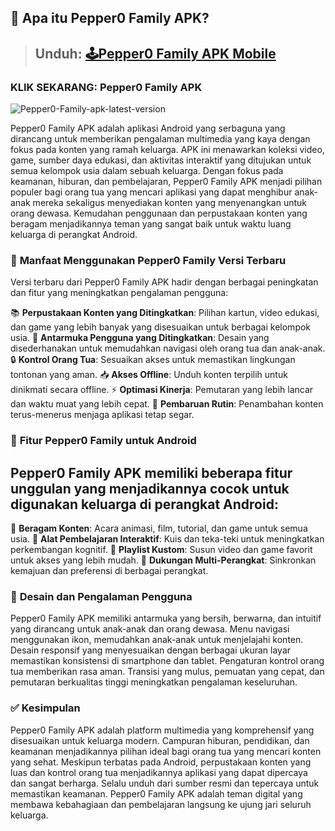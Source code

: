 ## 📱 **Apa itu Pepper0 Family APK?**

> ## Unduh: [🕹Pepper0 Family APK Mobile](https://shorturl.at/zbc1j)

### **KLIK SEKARANG: Pepper0 Family APK**

![Pepper0-Family-apk-latest-version](https://github.com/user-attachments/assets/6396751e-8d14-4427-a0ff-1ab42870dc36)

Pepper0 Family APK adalah aplikasi Android yang serbaguna yang dirancang untuk memberikan pengalaman multimedia yang kaya dengan fokus pada konten yang ramah keluarga. APK ini menawarkan koleksi video, game, sumber daya edukasi, dan aktivitas interaktif yang ditujukan untuk semua kelompok usia dalam sebuah keluarga. Dengan fokus pada keamanan, hiburan, dan pembelajaran, Pepper0 Family APK menjadi pilihan populer bagi orang tua yang mencari aplikasi yang dapat menghibur anak-anak mereka sekaligus menyediakan konten yang menyenangkan untuk orang dewasa. Kemudahan penggunaan dan perpustakaan konten yang beragam menjadikannya teman yang sangat baik untuk waktu luang keluarga di perangkat Android.


### 🌟 **Manfaat Menggunakan Pepper0 Family Versi Terbaru**
Versi terbaru dari Pepper0 Family APK hadir dengan berbagai peningkatan dan fitur yang meningkatkan pengalaman pengguna:


📚 **Perpustakaan Konten yang Ditingkatkan**: Pilihan kartun, video edukasi, dan game yang lebih banyak yang disesuaikan untuk berbagai kelompok usia.
🎨 **Antarmuka Pengguna yang Ditingkatkan**: Desain yang disederhanakan untuk memudahkan navigasi oleh orang tua dan anak-anak.
🔒 **Kontrol Orang Tua**: Sesuaikan akses untuk memastikan lingkungan tontonan yang aman.
📥 **Akses Offline**: Unduh konten terpilih untuk dinikmati secara offline.
⚡ **Optimasi Kinerja**: Pemutaran yang lebih lancar dan waktu muat yang lebih cepat.
🔄 **Pembaruan Rutin**: Penambahan konten terus-menerus menjaga aplikasi tetap segar.


### 🚀 **Fitur Pepper0 Family untuk Android**
Pepper0 Family APK memiliki beberapa fitur unggulan yang menjadikannya cocok untuk digunakan keluarga di perangkat Android:
---
🎥 **Beragam Konten**: Acara animasi, film, tutorial, dan game untuk semua usia.
🧩 **Alat Pembelajaran Interaktif**: Kuis dan teka-teki untuk meningkatkan perkembangan kognitif.
🎵 **Playlist Kustom**: Susun video dan game favorit untuk akses yang lebih mudah.
📱 **Dukungan Multi-Perangkat**: Sinkronkan kemajuan dan preferensi di berbagai perangkat.


### 🎨 **Desain dan Pengalaman Pengguna**
Pepper0 Family APK memiliki antarmuka yang bersih, berwarna, dan intuitif yang dirancang untuk anak-anak dan orang dewasa. Menu navigasi menggunakan ikon, memudahkan anak-anak untuk menjelajahi konten. Desain responsif yang menyesuaikan dengan berbagai ukuran layar memastikan konsistensi di smartphone dan tablet. Pengaturan kontrol orang tua memberikan rasa aman. Transisi yang mulus, pemuatan yang cepat, dan pemutaran berkualitas tinggi meningkatkan pengalaman keseluruhan.


### ✅ **Kesimpulan**
Pepper0 Family APK adalah platform multimedia yang komprehensif yang disesuaikan untuk keluarga modern. Campuran hiburan, pendidikan, dan keamanan menjadikannya pilihan ideal bagi orang tua yang mencari konten yang sehat. Meskipun terbatas pada Android, perpustakaan konten yang luas dan kontrol orang tua menjadikannya aplikasi yang dapat dipercaya dan sangat berharga. Selalu unduh dari sumber resmi dan tepercaya untuk memastikan keamanan. Pepper0 Family APK adalah teman digital yang membawa kebahagiaan dan pembelajaran langsung ke ujung jari seluruh keluarga.
